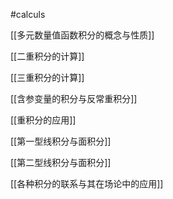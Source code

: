 #calculs 

[[多元数量值函数积分的概念与性质]]

[[二重积分的计算]]

[[三重积分的计算]]

[[含参变量的积分与反常重积分]]

[[重积分的应用]]

[[第一型线积分与面积分]]

[[第二型线积分与面积分]]

[[各种积分的联系与其在场论中的应用]]